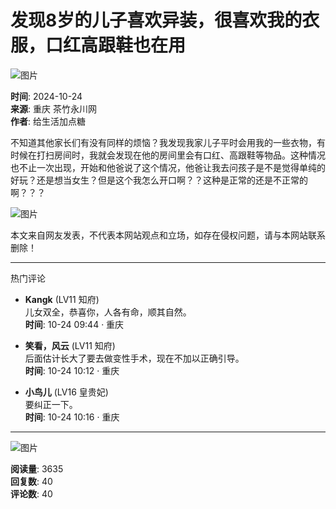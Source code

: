 # 发现8岁的儿子喜欢异装，很喜欢我的衣服，口红高跟鞋也在用

![图片](https://pic.app.cqyc.net/back_admin_FjsLwqRrm3KWnnVJUbMvN5DuPs9w.png)

**时间**: 2024-10-24  
**来源**: 重庆 茶竹永川网  
**作者**: 给生活加点糖  

不知道其他家长们有没有同样的烦恼？我发现我家儿子平时会用我的一些衣物，有时候在打扫房间时，我就会发现在他的房间里会有口红、高跟鞋等物品。这种情况也不止一次出现，开始和他爸说了这个情况，他爸让我去问孩子是不是觉得单纯的好玩？还是想当女生？但是这个我怎么开口啊？？这种是正常的还是不正常的啊？？？

![图片](https://pic2.bbs.cqyc.net/data/attachment/forum/202410/24/085018zwsph3dpbrgs6rdg.jpg)

本文来自网友发表，不代表本网站观点和立场，如存在侵权问题，请与本网站联系删除！

---  

热门评论

- **Kangk** (LV11 知府)  
  儿女双全，恭喜你，人各有命，顺其自然。  
  **时间**: 10-24 09:44 · 重庆  

- **笑看，风云** (LV11 知府)  
  后面估计长大了要去做变性手术，现在不加以正确引导。  
  **时间**: 10-24 10:12 · 重庆  

- **小鸟儿** (LV16 皇贵妃)  
  要纠正一下。  
  **时间**: 10-24 10:16 · 重庆  

---  

![图片](https://pic.app.cqyc.net/backend/20240104111148_7_FlfyDlUaYeX4S326WKD7V-sJtu9X.png)

**阅读量**: 3635  
**回复数**: 40  
**评论数**: 40
<!-- tcd_original_link http://api.cqyc.net/wap/thread/view-thread/tid/2112799 -->
